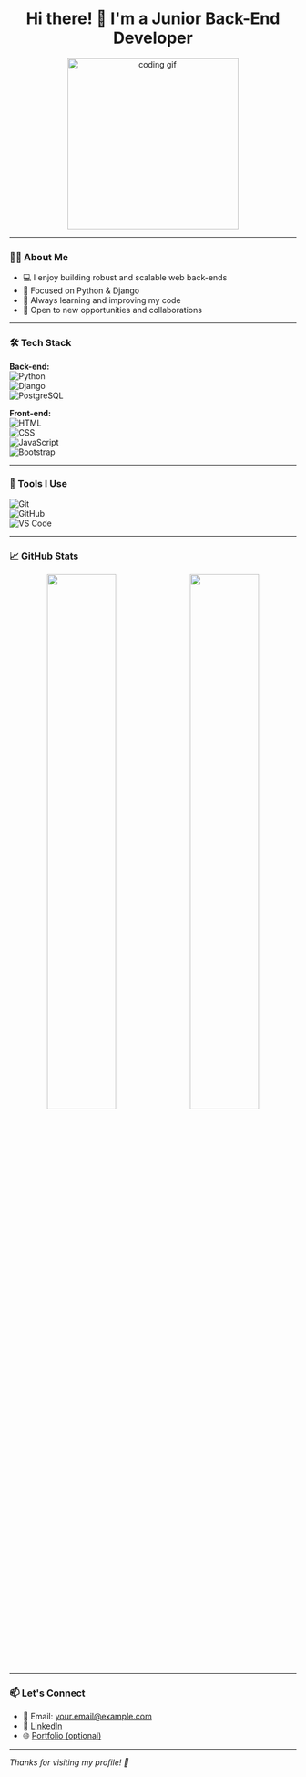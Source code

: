 <h1 align="center">Hi there! 👋 I'm a Junior Back-End Developer</h1>

<p align="center">
  <img src="https://media.giphy.com/media/qgQUggAC3Pfv687qPC/giphy.gif" width="300" alt="coding gif">
</p>

---

### 👨‍💻 About Me

- 💻 I enjoy building robust and scalable web back-ends
- 🐍 Focused on Python & Django
- 🧠 Always learning and improving my code
- 🎯 Open to new opportunities and collaborations

---

### 🛠 Tech Stack

**Back-end:**  
![Python](https://img.shields.io/badge/-Python-3776AB?style=flat&logo=python&logoColor=white)  
![Django](https://img.shields.io/badge/-Django-092E20?style=flat&logo=django&logoColor=white)  
![PostgreSQL](https://img.shields.io/badge/-PostgreSQL-336791?style=flat&logo=postgresql&logoColor=white)

**Front-end:**  
![HTML](https://img.shields.io/badge/-HTML5-E34F26?style=flat&logo=html5&logoColor=white)  
![CSS](https://img.shields.io/badge/-CSS3-1572B6?style=flat&logo=css3&logoColor=white)  
![JavaScript](https://img.shields.io/badge/-JavaScript-F7DF1E?style=flat&logo=javascript&logoColor=black)  
![Bootstrap](https://img.shields.io/badge/-Bootstrap-7952B3?style=flat&logo=bootstrap&logoColor=white)

---

### 🔧 Tools I Use

![Git](https://img.shields.io/badge/-Git-F05032?style=flat&logo=git&logoColor=white)  
![GitHub](https://img.shields.io/badge/-GitHub-181717?style=flat&logo=github&logoColor=white)  
![VS Code](https://img.shields.io/badge/-VSCode-007ACC?style=flat&logo=visual-studio-code&logoColor=white)

---

### 📈 GitHub Stats

<p align="center">
  <img src="https://github-readme-stats.vercel.app/api?username=your-username&show_icons=true&theme=tokyonight" width="49%">
  <img src="https://github-readme-stats.vercel.app/api/top-langs/?username=your-username&layout=compact&theme=tokyonight" width="49%">
</p>

---

### 📫 Let's Connect

- 📧 Email: your.email@example.com  
- 💼 [LinkedIn](https://linkedin.com/in/your-link)  
- 🌐 [Portfolio (optional)](https://yourportfolio.com)

---

_Thanks for visiting my profile! 🚀_

